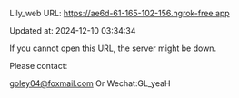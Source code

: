 Lily_web URL: https://ae6d-61-165-102-156.ngrok-free.app

Updated at: 2024-12-10 03:34:34

If you cannot open this URL, the server might be down.

Please contact: 

goley04@foxmail.com Or Wechat:GL_yeaH